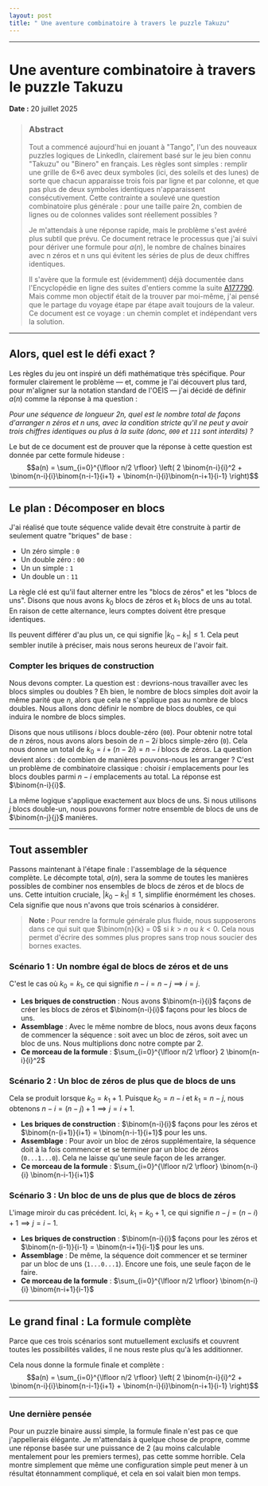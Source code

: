 ```yaml
---
layout: post
title: " Une aventure combinatoire à travers le puzzle Takuzu"
---
```

***

# Une aventure combinatoire à travers le puzzle Takuzu
**Date :** 20 juillet 2025

> ### Abstract
> Tout a commencé aujourd'hui en jouant à "Tango", l'un des nouveaux puzzles logiques de LinkedIn, clairement basé sur le jeu bien connu "Takuzu" ou "Binero" en français. Les règles sont simples : remplir une grille de 6×6 avec deux symboles (ici, des soleils et des lunes) de sorte que chacun apparaisse trois fois par ligne et par colonne, et que pas plus de deux symboles identiques n'apparaissent consécutivement. Cette contrainte a soulevé une question combinatoire plus générale : pour une taille paire 2n, combien de lignes ou de colonnes valides sont réellement possibles ?
>
> Je m'attendais à une réponse rapide, mais le problème s'est avéré plus subtil que prévu. Ce document retrace le processus que j'ai suivi pour dériver une formule pour $a(n)$, le nombre de chaînes binaires avec n zéros et n uns qui évitent les séries de plus de deux chiffres identiques.
>
> Il s'avère que la formule est (évidemment) déjà documentée dans l'Encyclopédie en ligne des suites d'entiers comme la suite [A177790](https://oeis.org/A177790). Mais comme mon objectif était de la trouver par moi-même, j'ai pensé que le partage du voyage étape par étape avait toujours de la valeur. Ce document est ce voyage : un chemin complet et indépendant vers la solution.

***

## Alors, quel est le défi exact ?

Les règles du jeu ont inspiré un défi mathématique très spécifique. Pour formuler clairement le problème — et, comme je l'ai découvert plus tard, pour m'aligner sur la notation standard de l'OEIS — j'ai décidé de définir $a(n)$ comme la réponse à ma question :

*Pour une séquence de longueur 2n, quel est le nombre total de façons d'arranger n zéros et n uns, avec la condition stricte qu'il ne peut y avoir trois chiffres identiques ou plus à la suite (donc, `000` et `111` sont interdits) ?*

Le but de ce document est de prouver que la réponse à cette question est donnée par cette formule hideuse :
$$a(n) = \sum_{i=0}^{\lfloor n/2 \rfloor} \left( 2 \binom{n-i}{i}^2 + \binom{n-i}{i}\binom{n-i-1}{i+1} + \binom{n-i}{i}\binom{n-i+1}{i-1} \right)$$

***

## Le plan : Décomposer en blocs

J'ai réalisé que toute séquence valide devait être construite à partir de seulement quatre "briques" de base :
* Un zéro simple : `0`
* Un double zéro : `00`
* Un un simple : `1`
* Un double un : `11`

La règle clé est qu'il faut alterner entre les "blocs de zéros" et les "blocs de uns". Disons que nous avons $k_0$ blocs de zéros et $k_1$ blocs de uns au total. En raison de cette alternance, leurs comptes doivent être presque identiques.

Ils peuvent différer d'au plus un, ce qui signifie $\vert k_0 - k_1 \vert \le 1$. Cela peut sembler inutile à préciser, mais nous serons heureux de l'avoir fait.

### Compter les briques de construction
Nous devons compter. La question est : devrions-nous travailler avec les blocs simples ou doubles ? Eh bien, le nombre de blocs simples doit avoir la même parité que $n$, alors que cela ne s'applique pas au nombre de blocs doubles. Nous allons donc définir le nombre de blocs doubles, ce qui induira le nombre de blocs simples.

Disons que nous utilisons $i$ blocs double-zéro (`00`). Pour obtenir notre total de $n$ zéros, nous avons alors besoin de $n-2i$ blocs simple-zéro (`0`). Cela nous donne un total de $k_0 = i + (n-2i) = n-i$ blocs de zéros. La question devient alors : de combien de manières pouvons-nous les arranger ? C'est un problème de combinatoire classique : choisir $i$ emplacements pour les blocs doubles parmi $n-i$ emplacements au total. La réponse est $\binom{n-i}{i}$.

La même logique s'applique exactement aux blocs de uns. Si nous utilisons $j$ blocs double-un, nous pouvons former notre ensemble de blocs de uns de $\binom{n-j}{j}$ manières.

***

## Tout assembler

Passons maintenant à l'étape finale : l'assemblage de la séquence complète. Le décompte total, $a(n)$, sera la somme de toutes les manières possibles de combiner nos ensembles de blocs de zéros et de blocs de uns. Cette intuition cruciale, $\vert k_0 - k_1 \vert \le 1$, simplifie énormément les choses. Cela signifie que nous n'avons que trois scénarios à considérer.

> **Note :** Pour rendre la formule générale plus fluide, nous supposerons dans ce qui suit que $\binom{n}{k} = 0$ si $k > n$ ou $k < 0$. Cela nous permet d'écrire des sommes plus propres sans trop nous soucier des bornes exactes.

### Scénario 1 : Un nombre égal de blocs de zéros et de uns
C'est le cas où $k_0 = k_1$, ce qui signifie $n-i = n-j \implies i = j$.
* **Les briques de construction** : Nous avons $\binom{n-i}{i}$ façons de créer les blocs de zéros et $\binom{n-i}{i}$ façons pour les blocs de uns.
* **Assemblage** : Avec le même nombre de blocs, nous avons deux façons de commencer la séquence : soit avec un bloc de zéros, soit avec un bloc de uns. Nous multiplions donc notre compte par 2.
* **Ce morceau de la formule** : $\sum_{i=0}^{\lfloor n/2 \rfloor} 2 \binom{n-i}{i}^2$

### Scénario 2 : Un bloc de zéros de plus que de blocs de uns
Cela se produit lorsque $k_0 = k_1 + 1$. Puisque $k_0 = n-i$ et $k_1 = n-j$, nous obtenons $n-i = (n-j)+1 \implies j = i+1$.
* **Les briques de construction** : $\binom{n-i}{i}$ façons pour les zéros et $\binom{n-(i+1)}{i+1} = \binom{n-i-1}{i+1}$ pour les uns.
* **Assemblage** : Pour avoir un bloc de zéros supplémentaire, la séquence doit à la fois commencer et se terminer par un bloc de zéros (`0...1...0`). Cela ne laisse qu'une seule façon de les arranger.
* **Ce morceau de la formule** : $\sum_{i=0}^{\lfloor n/2 \rfloor} \binom{n-i}{i} \binom{n-i-1}{i+1}$

### Scénario 3 : Un bloc de uns de plus que de blocs de zéros
L'image miroir du cas précédent. Ici, $k_1 = k_0 + 1$, ce qui signifie $n-j = (n-i)+1 \implies j = i-1$.
* **Les briques de construction** : $\binom{n-i}{i}$ façons pour les zéros et $\binom{n-(i-1)}{i-1} = \binom{n-i+1}{i-1}$ pour les uns.
* **Assemblage** : De même, la séquence doit commencer et se terminer par un bloc de uns (`1...0...1`). Encore une fois, une seule façon de le faire.
* **Ce morceau de la formule** : $\sum_{i=0}^{\lfloor n/2 \rfloor} \binom{n-i}{i} \binom{n-i+1}{i-1}$

***

## Le grand final : La formule complète
Parce que ces trois scénarios sont mutuellement exclusifs et couvrent toutes les possibilités valides, il ne nous reste plus qu'à les additionner.

Cela nous donne la formule finale et complète :
$$a(n) = \sum_{i=0}^{\lfloor n/2 \rfloor} \left( 2 \binom{n-i}{i}^2 + \binom{n-i}{i}\binom{n-i-1}{i+1} + \binom{n-i}{i}\binom{n-i+1}{i-1} \right)$$

***

### Une dernière pensée

Pour un puzzle binaire aussi simple, la formule finale n'est pas ce que j'appellerais élégante. Je m'attendais à quelque chose de propre, comme une réponse basée sur une puissance de 2 (au moins calculable mentalement pour les premiers termes), pas cette somme horrible. Cela montre simplement que même une configuration simple peut mener à un résultat étonnamment compliqué, et cela en soi valait bien mon temps.
